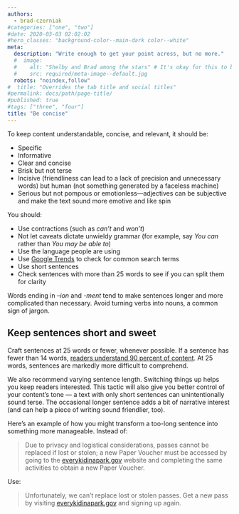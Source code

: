 ```yaml
---
authors:
  - brad-czerniak
#categories: ["one", "two"]
#date: 2020-03-03 02:02:02
#hero_classes: "background-color--main-dark color--white"
meta:
  description: "Write enough to get your point across, but no more."
  #  image:
  #    alt: "Shelby and Brad among the stars" # It's okay for this to be empty if the image is decorative
  #    src: required/meta-image--default.jpg
  robots: "noindex,follow"
#  title: "Overrides the tab title and social titles"
#permalink: docs/path/page-title/
#published: true
#tags: ["three", "four"]
title: "Be concise"
---
```


To keep content understandable, concise, and relevant, it should be:

- Specific
- Informative
- Clear and concise
- Brisk but not terse
- Incisive (friendliness can lead to a lack of precision and unnecessary words) but human (not something generated by
  a faceless machine)
- Serious but not pompous or emotionless—adjectives can be subjective and make the text sound more emotive and like spin

You should:

- Use contractions (such as _can’t_ and _won’t_)
- Not let caveats dictate unwieldy grammar (for example, say _You can_ rather than _You may be able to_)
- Use the language people are using
- Use [Google Trends](https://www.google.com/trends) to check for common search terms
- Use short sentences
- Check sentences with more than 25 words to see if you can split them for clarity

Words ending in _–ion_ and _-ment_ tend to make sentences longer and more complicated than necessary. Avoid turning verbs
into nouns, a common sign of jargon.

## Keep sentences short and sweet

Craft sentences at 25 words or fewer, whenever possible. If a sentence has fewer than 14 words, [readers understand 90 percent of content](http://comprehension.prsa.org/?p=217). At 25 words, sentences are markedly more difficult to comprehend.

We also recommend varying sentence length. Switching things up helps you keep readers interested. This tactic will also
give you better control of your content’s tone — a text with only short sentences can unintentionally sound terse. The
occasional longer sentence adds a bit of narrative interest (and can help a piece of writing sound friendlier, too).

Here’s an example of how you might transform a too-long sentence into something more manageable. Instead of:

> Due to privacy and logistical considerations, passes cannot be replaced if lost or stolen; a new Paper Voucher must be
> accessed by going to the [everykidinapark.gov](https://everykidinapark.gov/) website and completing the same activities
> to obtain a new Paper Voucher.

Use:

> Unfortunately, we can’t replace lost or stolen passes. Get a new pass by visiting [everykidinapark.gov](https://everykidinapark.gov/)
> and signing up again.
